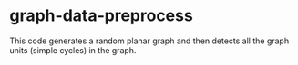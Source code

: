 # graph-data-preprocess
This code generates a random planar graph and then detects all the graph units (simple cycles) in the graph.
